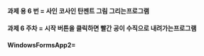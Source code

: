 #### 과제 용 6 번 = 사인 코사인 탄젠트 그림 그리는프로그램
#### 과제 6 주차 = 시작 버튼을 클릭하면 빨간 공이 수직으로 내려가는프로그램
#### WindowsFormsApp2= 
